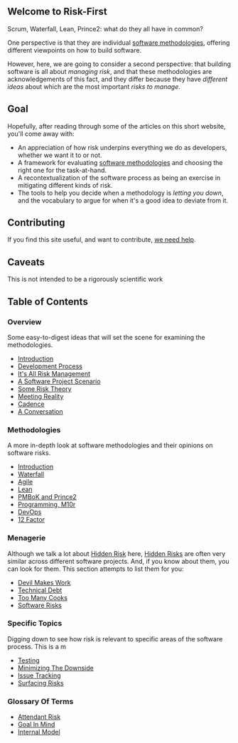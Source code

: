 ## Welcome to Risk-First

Scrum, Waterfall, Lean, Prince2:  what do they all have in common?  

One perspective is that they are individual [software methodologies](https://en.wikipedia.org/wiki/Software_development_process#Methodologies), offering different viewpoints on how to build software.

However, here, we are going to consider a second perspective:  that building software is all about _managing risk_, and that these methodologies are acknowledgements of this fact, and they differ because they have _different ideas_ about which are the most important _risks to manage_.

## Goal

Hopefully, after reading through some of the articles on this short website, you'll come away with:

- An appreciation of how risk underpins everything we do as developers, whether we want it to or not.
- A framework for evaluating [software methodologies](https://en.wikipedia.org/wiki/Software_development_process#Methodologies) and choosing the right one for the task-at-hand.
- A recontextualization of the software process as being an exercise in mitigating different kinds of risk.
- The tools to help you decide when a methodology is _letting you down_, and the vocabulary to argue for when it's a good idea to deviate from it.

## Contributing

If you find this site useful, and want to contribute, [we need help](Contributing).

## Caveats

This is not intended to be a rigorously scientific work


## Table of Contents

### Overview

Some easy-to-digest ideas that will set the scene for examining the methodologies.

 - [Introduction](Introduction)
 - [Development Process](Development-Process)
 - [It's All Risk Management](All-Risk-Management)
 - [A Software Project Scenario](Software-Project-Scenario)
 - [Some Risk Theory](Risk-Theory)
 - [Meeting Reality](Meeting-Reality)
 - [Cadence](Cadence)
 - [A Conversation](A-Conversation)
  
### Methodologies

A more in-depth look at software methodologies and their opinions on software risks.

 - [Introduction](Methodologies)
 - [Waterfall](Waterfall)
 - [Agile](Agile)
 - [Lean](Lean)
 - [PMBoK and Prince2](PMBoK)
 - [Programming, M10r](PM)
 - [DevOps](DevOps) 
 - [12 Factor](12factor)
 
### Menagerie

Although we talk a lot about [Hidden Risk](Attendant-Risk) here, [Hidden Risks](Attendant-Risk) are often very similar 
across different software projects.   And, if you know about them, you can look for them.  This section attempts to list them for you:

 - [Devil Makes Work](Devil-Makes-Work)
 - [Technical Debt](Technical-Debt)
 - [Too Many Cooks](Too-Many-Cooks)
 - [Software Risks](Software-Risks)
 
### Specific Topics

Digging down to see how risk is relevant to specific areas of the software process.
This is a m

 - [Testing](Testing)
 - [Minimizing The Downside](Minimizing-The-Downside)
 - [Issue Tracking](Issue-Tracking)
 - [Surfacing Risks](Surfacing-Risks)
 


### Glossary Of Terms

 - [Attendant Risk](Attendant-Risk)
 - [Goal In Mind](Goal-In-Mind)
 - [Internal Model](Internal-Model)
  


